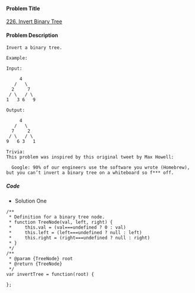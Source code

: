#### Problem Title
[226. Invert Binary Tree](https://leetcode.com/problems/invert-binary-tree/)
#### Problem Description
```
Invert a binary tree.

Example:

Input:

     4
   /   \
  2     7
 / \   / \
1   3 6   9

Output:

     4
   /   \
  7     2
 / \   / \
9   6 3   1

Trivia:
This problem was inspired by this original tweet by Max Howell:

  Google: 90% of our engineers use the software you wrote (Homebrew), but you can’t invert a binary tree on a whiteboard so f*** off.
```

##### Code

- Solution One
```
/**
 * Definition for a binary tree node.
 * function TreeNode(val, left, right) {
 *     this.val = (val===undefined ? 0 : val)
 *     this.left = (left===undefined ? null : left)
 *     this.right = (right===undefined ? null : right)
 * }
 */
/**
 * @param {TreeNode} root
 * @return {TreeNode}
 */
var invertTree = function(root) {
    
};
```
